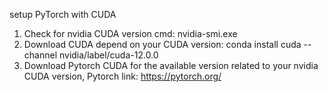 setup PyTorch with CUDA
1. Check for nvidia CUDA version cmd: nvidia-smi.exe
2. Download CUDA depend on your CUDA version: conda install cuda --channel nvidia/label/cuda-12.0.0
3. Download Pytorch CUDA for the available version related to your nvidia CUDA version, Pytorch link: https://pytorch.org/
